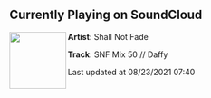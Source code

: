## Currently Playing on SoundCloud

[<img align="left" width="100" src="https://i1.sndcdn.com/artworks-kdizGuHurB8KnJ0F-zsYy4A-t500x500.jpg">](https://soundcloud.com/shallnotfade/snf-mix-50-daffy)

**Artist**: Shall Not Fade 

**Track**: SNF Mix 50 // Daffy

Last updated at 08/23/2021 07:40
